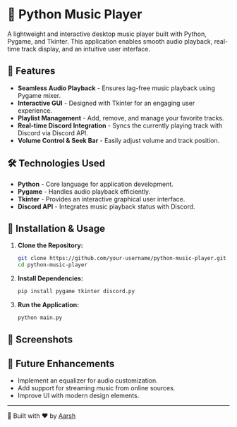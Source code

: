# 🎵 Python Music Player

A lightweight and interactive desktop music player built with Python, Pygame, and Tkinter. This application enables smooth audio playback, real-time track display, and an intuitive user interface.

## 🚀 Features

- **Seamless Audio Playback** - Ensures lag-free music playback using Pygame mixer.
- **Interactive GUI** - Designed with Tkinter for an engaging user experience.
- **Playlist Management** - Add, remove, and manage your favorite tracks.
- **Real-time Discord Integration** - Syncs the currently playing track with Discord via Discord API.
- **Volume Control & Seek Bar** - Easily adjust volume and track position.

## 🛠️ Technologies Used

- **Python** - Core language for application development.
- **Pygame** - Handles audio playback efficiently.
- **Tkinter** - Provides an interactive graphical user interface.
- **Discord API** - Integrates music playback status with Discord.

## 📂 Installation & Usage

1. **Clone the Repository:**
   ```sh
   git clone https://github.com/your-username/python-music-player.git
   cd python-music-player
   ```

2. **Install Dependencies:**
   ```sh
   pip install pygame tkinter discord.py
   ```

3. **Run the Application:**
   ```sh
   python main.py
   ```

## 📸 Screenshots


## 🎯 Future Enhancements

- Implement an equalizer for audio customization.
- Add support for streaming music from online sources.
- Improve UI with modern design elements.

---

🔹 Built with ❤️ by [Aarsh](https://github.com/Aarsh813)
